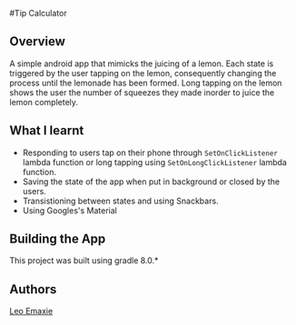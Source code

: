 #Tip Calculator

## Overview
A simple android app that mimicks the juicing of a lemon.
Each state is triggered by the user tapping on the lemon, consequently changing the process until the lemonade has been formed.
Long tapping on the lemon shows the user the number of squeezes they made inorder to juice the lemon completely.

## What I learnt
* Responding to users tap on their phone through `SetOnClickListener` lambda function or long tapping using `SetOnLongClickListener` lambda function.
* Saving the state of the app when put in background or closed by the users.
* Transistioning between states and using Snackbars.
* Using Googles's Material 

## Building the App
This project was built using gradle 8.0.*

## Authors
[Leo Emaxie](https://github.com/leoemaxie)